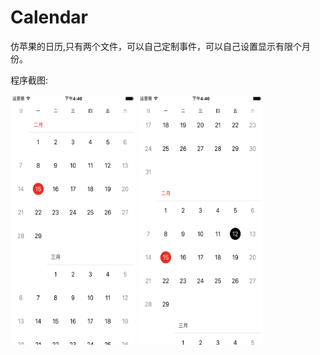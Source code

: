 # Calendar

仿苹果的日历,只有两个文件，可以自己定制事件，可以自己设置显示有限个月份。

程序截图:

<img src="https://raw.githubusercontent.com/DavidWanderer/Calendar/master/1.png" width = "200" height = "400" alt="" align=center />           <img src="https://raw.githubusercontent.com/DavidWanderer/Calendar/master/2.png" width = "200" height = "400" alt="" align=center />

<!--![image](https://raw.githubusercontent.com/DavidWanderer/Calendar/master/1.png)-->

<!--![image](https://raw.githubusercontent.com/DavidWanderer/Calendar/master/2.png)-->
